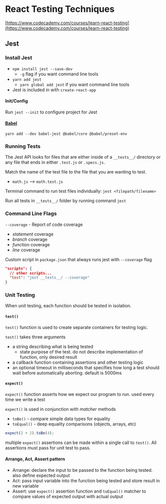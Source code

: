 # React Testing Techniques

[https://www.codecademy.com/courses/learn-react-testing](https://www.codecademy.com/courses/learn-react-testing)

## Jest

### Install Jest

- `npm install jest --save-dev`
  - `-g` flag if you want command line tools
- `yarn add jest`
  - `yarn global add jest` if you want command line tools
- Jest is included in with `create-react-app`

#### Init/Config

Run `jest --init` to configure project for Jest

#### [Babel](https://jestjs.io/docs/getting-started#using-babel)

`yarn add --dev babel-jest @babel/core @babel/preset-env`

### Running Tests

The Jest API looks for files that are either inside of a `__tests__/` directory or any file that ends in either `.test.js` or `.specs.js`.

Match the name of the test file to the file that you are wanting to test.

- `math.js` --> `math.test.js`

Terminal command to run test files individually: `jest <filepath/filename>`

Run all tests in `__tests__/` folder by running command `jest`

### Command Line Flags

`--coverage` - Report of code coverage

- _statement_ coverage
- _branch_ coverage
- _function_ coverage
- _line_ coverage

Custom script in `package.json` that always runs jest with `--coverage` flag

```json
"scripts": {
  // other scripts...
  "test": "jest __tests__/ --coverage"
}
```

### Unit Testing

When unit testing, each function should be tested in isolation.

#### `test()`

`test()` function is used to create separate containers for testing logic.

`test()` takes three arguments

- a string describing what is being tested
  - state purpose of the test. do not describe implementation of function, only desired result
- a callback function containing assertions and other testing logic
- an optional timeout in milliseconds that specifies how long a test should wait before automatically aborting. default is 5000ms

#### `expect()`

`expect()` function asserts how we expect our program to run. used every time we write a test

`expect()` is used in conjunction with _matcher_ methods

- `toBe()` - compare simple data types for equality
- `toEqual()` - deep equality comparisons (objects, arrays, etc)

```js
expect(2 + 2).toBe(4);
```

multiple `expect()` assertions can be made within a single call to `test()`. All assertions must pass for unit test to pass.

#### Arrange, Act, Assert pattern

- Arrange: declare the input to be passed to the function being tested. also define expected output
- Act: pass input variable into the function being tested and store result in new variable
- Assert: use `expect()` assertion function and `toEqual()` matcher to compare values of expected output with actual output
